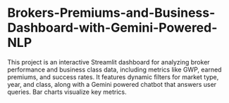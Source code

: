 # Brokers-Premiums-and-Business-Dashboard-with-Gemini-Powered-NLP
This project is an interactive Streamlit dashboard for analyzing broker performance and business class data, including metrics like GWP, earned premiums, and success rates. It features dynamic filters for market type, year, and class, along with a Gemini powered chatbot that answers user queries. Bar charts visualize key metrics.
